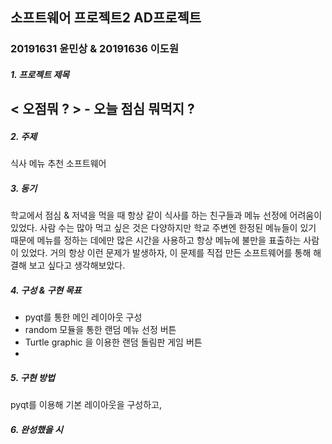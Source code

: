 ## 소프트웨어 프로젝트2 AD프로젝트

### 20191631 윤민상 & 20191636 이도원

##### 1. 프로젝트 제목

## < 오점뭐 ? > - 오늘 점심 뭐먹지 ?

##### 2. 주제

   식사 메뉴 추천 소프트웨어

##### 3. 동기

   학교에서 점심 & 저녁을 먹을 때 항상 같이 식사를 하는 친구들과 메뉴 선정에 어려움이 있었다. 사람 수는 많아 먹고 싶은 것은 다양하지만 학교 주변엔 한정된 메뉴들이 있기 때문에 메뉴를 정하는 데에만 많은 시간을 사용하고 항상 메뉴에 불만을 표출하는 사람이 있었다. 거의 항상 이런 문제가 발생하자, 이 문제를 직접 만든 소프트웨어를 통해 해결해 보고 싶다고 생각해보았다.

##### 4. 구성 & 구현 목표

- pyqt를 통한 메인 레이아웃 구성
- random 모듈을 통한 랜덤 메뉴 선정 버튼
- Turtle graphic 을 이용한 랜덤 돌림판 게임 버튼
- 

##### 5. 구현 방법

   pyqt를 이용해 기본 레이아웃을 구성하고, 

##### 6. 완성했을 시
